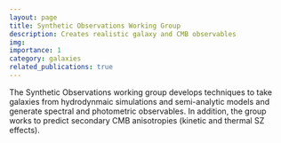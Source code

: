 ```yaml
---
layout: page
title: Synthetic Observations Working Group
description: Creates realistic galaxy and CMB observables
img:
importance: 1
category: galaxies
related_publications: true
---
```


The Synthetic Observations working group develops techniques to take galaxies from hydrodynmaic simulations and semi-analytic models and generate spectral and photometric observables. In addition, the group works to predict secondary CMB anisotropies (kinetic and thermal SZ effects).
